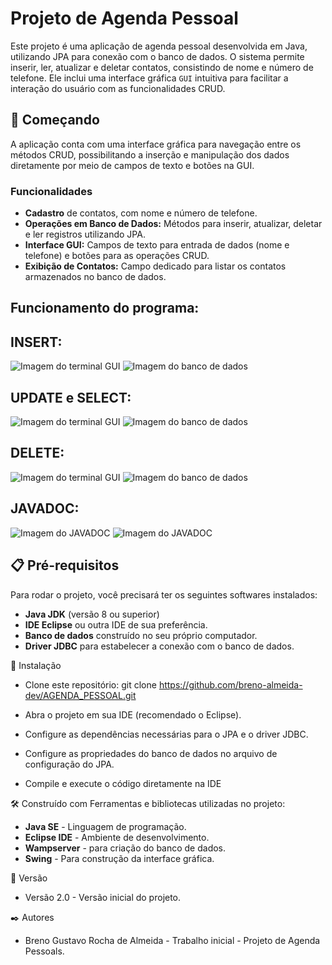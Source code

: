 # Projeto de Agenda Pessoal
Este projeto é uma aplicação de agenda pessoal desenvolvida em Java, utilizando JPA para conexão com o banco de dados. O sistema permite inserir, ler, atualizar e deletar contatos, 
consistindo de nome e número de telefone. Ele inclui uma interface gráfica `GUI` intuitiva para facilitar a interação do usuário com as funcionalidades CRUD.


## 🚀 Começando

A aplicação conta com uma interface gráfica para navegação entre os métodos CRUD, possibilitando a inserção e manipulação dos dados diretamente por meio de campos de texto e botões na GUI.  

### Funcionalidades

- **Cadastro** de contatos, com nome e número de telefone.
- **Operações em Banco de Dados:** Métodos para inserir, atualizar, deletar e ler registros utilizando JPA.
- **Interface GUI:** Campos de texto para entrada de dados (nome e telefone) e botões para as operações CRUD.
- **Exibição de Contatos:** Campo dedicado para listar os contatos armazenados no banco de dados.


## Funcionamento do programa:

## INSERT:
![Imagem do terminal GUI](https://github.com/breno-almeida-dev/AGENDA_PESSOAL/blob/master/GUI-Agenda-1.png)
![Imagem do banco de dados](https://github.com/breno-almeida-dev/AGENDA_PESSOAL/blob/master/BD-Agenda-1.png)

## UPDATE e SELECT:
![Imagem do terminal GUI](https://github.com/breno-almeida-dev/AGENDA_PESSOAL/blob/master/GUI-Agenda-2.png)
![Imagem do banco de dados](https://github.com/breno-almeida-dev/AGENDA_PESSOAL/blob/master/BD-Agenda-2.png)

## DELETE:
![Imagem do terminal GUI](https://github.com/breno-almeida-dev/AGENDA_PESSOAL/blob/master/GUI-Agenda-3.png)
![Imagem do banco de dados](https://github.com/breno-almeida-dev/AGENDA_PESSOAL/blob/master/BD-Agenda-3.png)

## JAVADOC:
![Imagem do JAVADOC](https://github.com/breno-almeida-dev/AGENDA_PESSOAL/blob/master/JAVADOC-1.png)
![Imagem do JAVADOC](https://github.com/breno-almeida-dev/AGENDA_PESSOAL/blob/master/JAVADOC-2.png)



## 📋 Pré-requisitos

Para rodar o projeto, você precisará ter os seguintes softwares instalados:

- **Java JDK** (versão 8 ou superior)
- **IDE Eclipse** ou outra IDE de sua preferência.
- **Banco de dados** construído no seu próprio computador.
- **Driver JDBC** para estabelecer a conexão com o banco de dados.

🔧 Instalação
- Clone este repositório:
    git clone https://github.com/breno-almeida-dev/AGENDA_PESSOAL.git
  
- Abra o projeto em sua IDE (recomendado o Eclipse).
- Configure as dependências necessárias para o JPA e o driver JDBC.
- Configure as propriedades do banco de dados no arquivo de configuração do JPA. 
- Compile e execute o código diretamente na IDE
  
  

🛠️ Construído com
Ferramentas e bibliotecas utilizadas no projeto:

- **Java SE** - Linguagem de programação.
- **Eclipse IDE** - Ambiente de desenvolvimento.
- **Wampserver** - para criação do banco de dados.
- **Swing** - Para construção da interface gráfica.



📌 Versão
- Versão 2.0 - Versão inicial do projeto.



✒️ Autores
- Breno Gustavo Rocha de Almeida - Trabalho inicial - Projeto de Agenda Pessoals.
